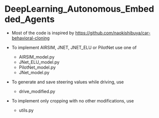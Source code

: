 # DeepLearning_Autonomous_Embedded_Agents

* Most of the code is inspired by https://github.com/naokishibuya/car-behavioral-cloning

* To implement AIRSIM, JNET, JNET_ELU or PilotNet use one of 
  * AIRSIM_model.py
  * JNet_ELU_model.py
  * PilotNet_model.py
  * JNet_model.py

* To generate and save steering values while driving, use
  * drive_modified.py

* To implement only cropping with no other modifications, use 
  * utils.py
